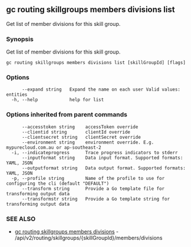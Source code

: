 ## gc routing skillgroups members divisions list

Get list of member divisions for this skill group.

### Synopsis

Get list of member divisions for this skill group.

```
gc routing skillgroups members divisions list [skillGroupId] [flags]
```

### Options

```
      --expand string   Expand the name on each user Valid values: entities
  -h, --help            help for list
```

### Options inherited from parent commands

```
      --accesstoken string    accessToken override
      --clientid string       clientId override
      --clientsecret string   clientSecret override
      --environment string    environment override. E.g. mypurecloud.com.au or ap-southeast-2
  -i, --indicateprogress      Trace progress indicators to stderr
      --inputformat string    Data input format. Supported formats: YAML, JSON
      --outputformat string   Data output format. Supported formats: YAML, JSON
  -p, --profile string        Name of the profile to use for configuring the cli (default "DEFAULT")
      --transform string      Provide a Go template file for transforming output data
      --transformstr string   Provide a Go template string for transforming output data
```

### SEE ALSO

* [gc routing skillgroups members divisions](gc_routing_skillgroups_members_divisions.html)	 - /api/v2/routing/skillgroups/{skillGroupId}/members/divisions


